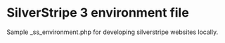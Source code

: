 # SilverStripe 3 environment file
Sample _ss_environment.php for developing silverstripe websites locally.
